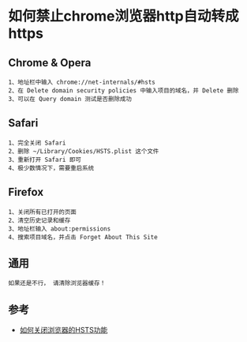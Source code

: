 # 如何禁止chrome浏览器http自动转成https


## Chrome & Opera
```
1、地址栏中输入 chrome://net-internals/#hsts
2、在 Delete domain security policies 中输入项目的域名，并 Delete 删除
3、可以在 Query domain 测试是否删除成功
```

## Safari

```
1、完全关闭 Safari
2、删除 ~/Library/Cookies/HSTS.plist 这个文件
3、重新打开 Safari 即可
4、极少数情况下，需要重启系统
```

## Firefox

```
1、关闭所有已打开的页面
2、清空历史记录和缓存
3、地址栏输入 about:permissions
4、搜索项目域名，并点击 Forget About This Site
```

## 通用

```
如果还是不行， 请清除浏览器缓存！
```


## 参考

- [如何关闭浏览器的HSTS功能](https://www.cnblogs.com/nayu/p/6896469.html)